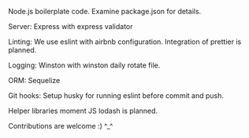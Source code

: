 Node.js boilerplate code.
Examine package.json for details.

Server:
Express with express validator

Linting: 
We use eslint with airbnb configuration.
Integration of prettier is planned.

Logging: 
Winston with winston daily rotate file.

ORM:
Sequelize

Git hooks: 
Setup husky for running eslint before commit and push.

Helper libraries
moment JS
lodash is planned.

Contributions are welcome :) ^_^
